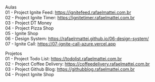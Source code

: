 Aulas  
01 - Project Ignite Feed: https://ignitefeed.rafaelmattei.com.br  
02 - Project Ignite Timer: https://ignitetimer.rafaelmattei.com.br  
03 - Project DT Money  
04 - Project Pizza Shop  
05 - Ignite Shop  
06 - Design System: https://rafaelrmattei.github.io/06-design-system/  
07 - Ignite Call: https://07-ignite-call-azure.vercel.app  

Projetos  
01 - Project Todo List: https://todolist.rafaelmattei.com.br  
02 - Project Coffee Delivery: https://coffeedelivery.rafaelmattei.com.br  
03 - Project Github Blog: https://githubblog.rafaelmattei.com.br  
04 - Project Ignite Shop
